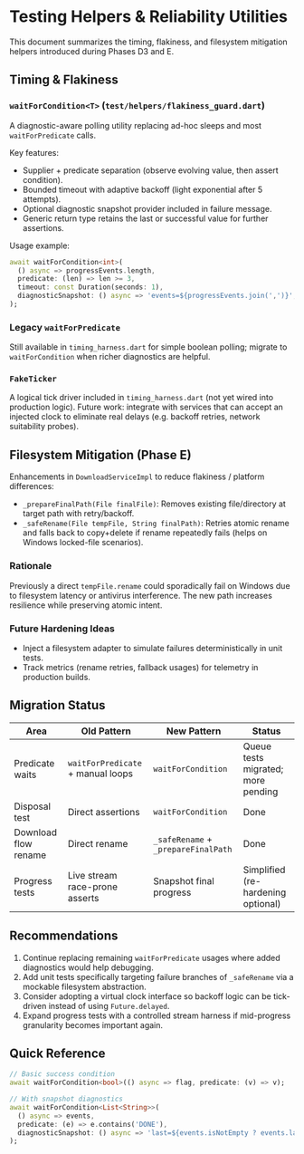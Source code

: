 # Testing Helpers & Reliability Utilities

This document summarizes the timing, flakiness, and filesystem mitigation helpers introduced during Phases D3 and E.

## Timing & Flakiness

### `waitForCondition<T>` (`test/helpers/flakiness_guard.dart`)
A diagnostic-aware polling utility replacing ad-hoc sleeps and most `waitForPredicate` calls.

Key features:
- Supplier + predicate separation (observe evolving value, then assert condition).
- Bounded timeout with adaptive backoff (light exponential after 5 attempts).
- Optional diagnostic snapshot provider included in failure message.
- Generic return type retains the last or successful value for further assertions.

Usage example:
```dart
await waitForCondition<int>(
  () async => progressEvents.length,
  predicate: (len) => len >= 3,
  timeout: const Duration(seconds: 1),
  diagnosticSnapshot: () async => 'events=${progressEvents.join(',')}',
);
```

### Legacy `waitForPredicate`
Still available in `timing_harness.dart` for simple boolean polling; migrate to `waitForCondition` when richer diagnostics are helpful.

### `FakeTicker`
A logical tick driver included in `timing_harness.dart` (not yet wired into production logic). Future work: integrate with services that can accept an injected clock to eliminate real delays (e.g. backoff retries, network suitability probes).

## Filesystem Mitigation (Phase E)
Enhancements in `DownloadServiceImpl` to reduce flakiness / platform differences:

- `_prepareFinalPath(File finalFile)`: Removes existing file/directory at target path with retry/backoff.
- `_safeRename(File tempFile, String finalPath)`: Retries atomic rename and falls back to copy+delete if rename repeatedly fails (helps on Windows locked-file scenarios).

### Rationale
Previously a direct `tempFile.rename` could sporadically fail on Windows due to filesystem latency or antivirus interference. The new path increases resilience while preserving atomic intent.

### Future Hardening Ideas
- Inject a filesystem adapter to simulate failures deterministically in unit tests.
- Track metrics (rename retries, fallback usages) for telemetry in production builds.

## Migration Status
| Area | Old Pattern | New Pattern | Status |
|------|-------------|-------------|--------|
| Predicate waits | `waitForPredicate` + manual loops | `waitForCondition` | Queue tests migrated; more pending |
| Disposal test | Direct assertions | `waitForCondition` | Done |
| Download flow rename | Direct rename | `_safeRename` + `_prepareFinalPath` | Done |
| Progress tests | Live stream race-prone asserts | Snapshot final progress | Simplified (re-hardening optional) |

## Recommendations
1. Continue replacing remaining `waitForPredicate` usages where added diagnostics would help debugging.
2. Add unit tests specifically targeting failure branches of `_safeRename` via a mockable filesystem abstraction.
3. Consider adopting a virtual clock interface so backoff logic can be tick-driven instead of using `Future.delayed`.
4. Expand progress tests with a controlled stream harness if mid-progress granularity becomes important again.

## Quick Reference
```dart
// Basic success condition
await waitForCondition<bool>(() async => flag, predicate: (v) => v);

// With snapshot diagnostics
await waitForCondition<List<String>>(
  () async => events,
  predicate: (e) => e.contains('DONE'),
  diagnosticSnapshot: () async => 'last=${events.isNotEmpty ? events.last : 'none'}',
);
```
